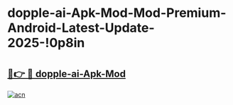 # dopple-ai-Apk-Mod-Mod-Premium-Android-Latest-Update-2025-!0p8in

# <h2><a href="https://oyeuht.esa.edu.pl?title=dopple-ai-Apk-Mod&ref=0p8in">🔗👉 🔴 dopple-ai-Apk-Mod</a></h2>

[![acn](https://github.com/user-attachments/assets/0f9c940e-d8b0-45ae-aac7-cd30a18b3e1c)](https://oyeuht.esa.edu.pl?title=dopple-ai-Apk-Mod&ref=0p8in)

